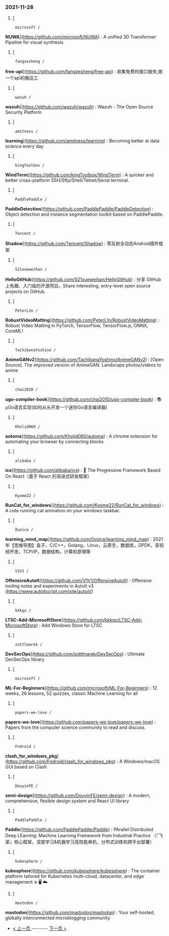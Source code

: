 ### 2021-11-28 
1. [
    

        microsoft /
**NUWA**](https://github.com/microsoft/NUWA) : A unified 3D Transformer Pipeline for visual synthesis
1. [
    

        fangzesheng /
**free-api**](https://github.com/fangzesheng/free-api) : 收集免费的接口服务,做一个api的搬运工
1. [
    

        wazuh /
**wazuh**](https://github.com/wazuh/wazuh) : Wazuh - The Open Source Security Platform
1. [
    

        amitness /
**learning**](https://github.com/amitness/learning) : Becoming better at data science every day
1. [
    

        kingToolbox /
**WindTerm**](https://github.com/kingToolbox/WindTerm) : A quicker and better cross-platform SSH/Sftp/Shell/Telnet/Serial terminal.
1. [
    

        PaddlePaddle /
**PaddleDetection**](https://github.com/PaddlePaddle/PaddleDetection) : Object detection and instance segmentation toolkit based on PaddlePaddle.
1. [
    

        Tencent /
**Shadow**](https://github.com/Tencent/Shadow) : 零反射全动态Android插件框架
1. [
    

        521xueweihan /
**HelloGitHub**](https://github.com/521xueweihan/HelloGitHub) : 分享 GitHub 上有趣、入门级的开源项目。Share interesting, entry-level open source projects on GitHub.
1. [
    

        PeterL1n /
**RobustVideoMatting**](https://github.com/PeterL1n/RobustVideoMatting) : Robust Video Matting in PyTorch, TensorFlow, TensorFlow.js, ONNX, CoreML!
1. [
    

        TachibanaYoshino /
**AnimeGANv2**](https://github.com/TachibanaYoshino/AnimeGANv2) : [Open Source]. The improved version of AnimeGAN. Landscape photos/videos to anime
1. [
    

        chai2010 /
**ugo-compiler-book**](https://github.com/chai2010/ugo-compiler-book) : 📚 µGo语言实现(如何从头开发一个迷你Go语言编译器)
1. [
    

        Kholid060 /
**automa**](https://github.com/Kholid060/automa) : A chrome extension for automating your browser by connecting blocks
1. [
    

        alibaba /
**ice**](https://github.com/alibaba/ice) : 🚀 The Progressive Framework Based On React（基于 React 的渐进式研发框架）
1. [
    

        Kyome22 /
**RunCat_for_windows**](https://github.com/Kyome22/RunCat_for_windows) : A cute running cat animation on your windows taskbar.
1. [
    

        0voice /
**learning_mind_map**](https://github.com/0voice/learning_mind_map) : 2021年【思维导图】盒子，C/C++，Golang，Linux，云原生，数据库，DPDK，音视频开发，TCP/IP，数据结构，计算机原理等
1. [
    

        V1V1 /
**OffensiveAutoIt**](https://github.com/V1V1/OffensiveAutoIt) : Offensive tooling notes and experiments in AutoIt v3 (https://www.autoitscript.com/site/autoit/)
1. [
    

        kkkgo /
**LTSC-Add-MicrosoftStore**](https://github.com/kkkgo/LTSC-Add-MicrosoftStore) : Add Windows Store for LTSC
1. [
    

        sottlmarek /
**DevSecOps**](https://github.com/sottlmarek/DevSecOps) : Ultimate DevSecOps library
1. [
    

        microsoft /
**ML-For-Beginners**](https://github.com/microsoft/ML-For-Beginners) : 12 weeks, 26 lessons, 52 quizzes, classic Machine Learning for all
1. [
    

        papers-we-love /
**papers-we-love**](https://github.com/papers-we-love/papers-we-love) : Papers from the computer science community to read and discuss.
1. [
    

        Fndroid /
**clash_for_windows_pkg**](https://github.com/Fndroid/clash_for_windows_pkg) : A Windows/macOS GUI based on Clash
1. [
    

        DouyinFE /
**semi-design**](https://github.com/DouyinFE/semi-design) : A modern, comprehensive, flexible design system and React UI library
1. [
    

        PaddlePaddle /
**Paddle**](https://github.com/PaddlePaddle/Paddle) : PArallel Distributed Deep LEarning: Machine Learning Framework from Industrial Practice （『飞桨』核心框架，深度学习&机器学习高性能单机、分布式训练和跨平台部署）
1. [
    

        kubesphere /
**kubesphere**](https://github.com/kubesphere/kubesphere) : The container platform tailored for Kubernetes multi-cloud, datacenter, and edge management ⎈ 🖥 ☁️
1. [
    

        mastodon /
**mastodon**](https://github.com/mastodon/mastodon) : Your self-hosted, globally interconnected microblogging community 

- [ < 上一页 ](https://github.com/able8/github-trending-daily-record/blob/master/2021-11-27.md) -------- [ 下一页 > ](https://github.com/able8/github-trending-daily-record/blob/master/2021-11-29.md)